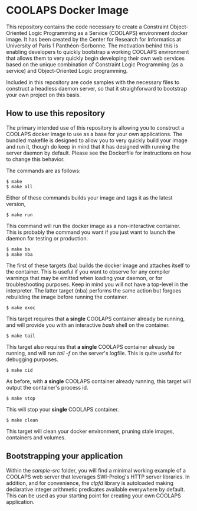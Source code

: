 # COOLAPS Docker Image

This repository contains the code necessary to create a Constraint Object-Oriented Logic Programming as a Service (COOLAPS) environment docker image. It has been created by the Center for Research for Informatics at University of Paris 1 Panthéon-Sorbonne. The motivation behind this is enabling developers to quickly bootstrap a working COOLAPS environment that allows them to very quickly begin developing their own web services based on the unique combination of Constraint Logic Programming (as a service) and Object-Oriented Logic programming.

Included in this repository are code samples with the necessary files to construct a headless daemon server, so that it straighforward to bootstrap your own project on this basis.

## How to use this repository

The primary intended use of this repository is allowing you to construct a COOLAPS docker image to use as a base for your own applications. The bundled makefile is designed to allow you to very quickly build your image and run it, though do keep in mind that it has designed with running the server daemon by default. Please see the Dockerfile for instructions on how to change this behavior.

The commands are as follows:
```
$ make
$ make all
```
Either of these commands builds your image and tags it as the latest version,

```
$ make run
```
This command will run the docker image as a non-interactive container. This is probably the command you want if you just want to launch the daemon for testing or production.

```
$ make ba
$ make nba
```
The first of these targets (ba) builds the docker image and attaches itself to the container. This is useful if you want to observe for any compiler warnings that may be emitted when loading your daemon, or for troubleshooting purposes. Keep in mind you will not have a top-level in the interpreter. The latter target (nba) performs the same action but forgoes rebuilding the image before running the container.

```
$ make exec
```
This target requires that **a single** COOLAPS container already be running, and will provide you with an interactive _bash_ shell on the container.

```
$ make tail
```
This target also requires that **a single** COOLAPS container already be running, and will run _tail -f_ on the server's logfile. This is quite useful for debugging purposes.

```
$ make cid
```
As before, with **a single** COOLAPS container already running, this target will output the container's process id.

```
$ make stop
```
This will stop your **single** COOLAPS container.

```
$ make clean
```
This target will clean your docker environment, pruning stale images, containers and volumes.

## Bootstrapping your application
Within the _sample-src_ folder, you will find a minimal working example of a COOLAPS web server that leverages SWI-Prolog's HTTP server libraries. In addition, and for convenience, the _clpfd_ library is autoloaded making declarative integer arithmetic predicates available everywhere by default. This can be used as your starting point for creating your own COOLAPS application.

